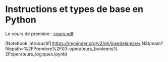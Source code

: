 # Instructions et types de base en Python

Le cours de première  : [cours.pdf](Cours.pdf)


[Notebook introductif](https://mybinder.org/v2/gh/josedelamare/
NSI/main?filepath=%2FPremiere%2F03-operateurs_booleens%
2Foperateurs_logiques.ipynb)